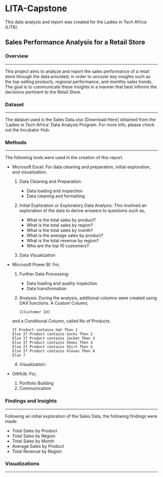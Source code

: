# LITA-Capstone
This data analysis and report was created for the Ladies in Tech Africa (LITA).

## Sales Performance Analysis for a Retail Store

### Overview
---
This project aims to analyze and report the sales performance of a retail store through the data provided, in order to uncover key insights such as the top-selling products, regional 
performance, and monthly sales trends. The goal is to communicate these insights in a manner that best informs the decisions pertinent to the Retail Store.

### Dataset
---
The dataset used is the Sales Data.xlsx [Download Here] obtained from the 'Ladies in Tech Africa' Data Analysis Program. For more info, please check out the Incubator Hub.

### Methods
---
The following tools were used in the creation of this report.
- Microsoft Excel: For data cleaning and preparation, initial exploration, and visualization.
  1. Data Cleaning and Preparation:
     - Data loading and inspection
     - Data cleaning and formatting

  2. Initial Exploration or Exploratory Data Analysis:
     This involved an exploration of the data to derive answers to questions such as,
     - What is the total sales by product?
     - What is the total sales by region?
     - What is the total sales by month?
     - What is the average sales by product?
     - What is the total revenue by region?
     - Who are the top 10 customers?

  3. Data Visualization

- Microsoft Power BI: For,
  1. Further Data Processing:
     - Data loading and quality inspection
     - Data transformation

  2. Analysis:
    During the analysis, additional columns were created using DAX functions. A Custom Column;
    
     ```DAX
     1[Customer Id]
     ```

  and a Conditional Column, called No of Products.

    ```DAX
    If Product contains Hat Then 1
    Else If Product contains Socks Then 2
    Else If Product contains Jacket Then 3
    Else If Product contains Shoes Then 4
    Else If Product contains Shirt Then 5
    Else If Product contains Gloves Then 6
    Else 7
    ```

    
  4. Visualization:

- GitHUb: For,
  1. Portfolio Building
  2. Communication

### Findings and Insights
---
Following an initial exploration of the Sales Data, the following findings were made:
- Total Sales by Product
- Total Sales by Region
- Total Sales by Month
- Average Sales by Product
- Total Revenue by Region

### Visualizations
---
